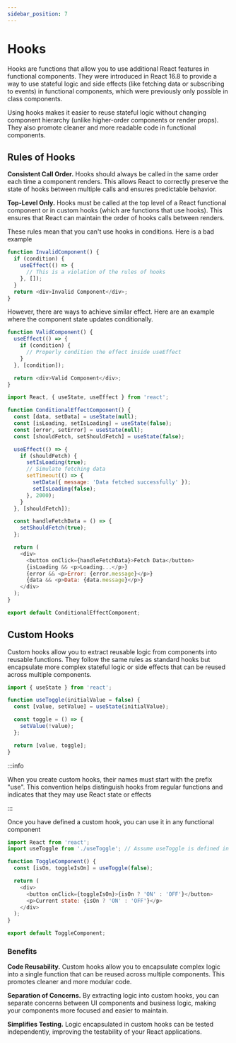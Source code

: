 ```yaml
---
sidebar_position: 7
---
```


# Hooks

Hooks are functions that allow you to use additional React features in
functional components. They were introduced in React 16.8 to provide a way to
use stateful logic and side effects (like fetching data or subscribing to
events) in functional components, which were previously only possible in class
components.

Using hooks makes it easier to reuse stateful logic without changing component
hierarchy (unlike higher-order components or render props). They also promote
cleaner and more readable code in functional components.

## Rules of Hooks

**Consistent Call Order.** Hooks should always be called in the same order each
time a component renders. This allows React to correctly preserve the state of
hooks between multiple calls and ensures predictable behavior.

**Top-Level Only.** Hooks must be called at the top level of a React functional
component or in custom hooks (which are functions that use hooks). This ensures
that React can maintain the order of hooks calls between renders.

These rules mean that you can't use hooks in conditions. Here is a bad example

```javascript
function InvalidComponent() {
  if (condition) {
    useEffect(() => {
      // This is a violation of the rules of hooks
    }, []);
  }
  return <div>Invalid Component</div>;
}
```

However, there are ways to achieve similar effect. Here are an example where the
component state updates conditionally.

```javascript
function ValidComponent() {
  useEffect(() => {
    if (condition) {
      // Properly condition the effect inside useEffect
    }
  }, [condition]);

  return <div>Valid Component</div>;
}
```

```javascript
import React, { useState, useEffect } from 'react';

function ConditionalEffectComponent() {
  const [data, setData] = useState(null);
  const [isLoading, setIsLoading] = useState(false);
  const [error, setError] = useState(null);
  const [shouldFetch, setShouldFetch] = useState(false);

  useEffect(() => {
    if (shouldFetch) {
      setIsLoading(true);
      // Simulate fetching data
      setTimeout(() => {
        setData({ message: 'Data fetched successfully' });
        setIsLoading(false);
      }, 2000);
    }
  }, [shouldFetch]);

  const handleFetchData = () => {
    setShouldFetch(true);
  };

  return (
    <div>
      <button onClick={handleFetchData}>Fetch Data</button>
      {isLoading && <p>Loading...</p>}
      {error && <p>Error: {error.message}</p>}
      {data && <p>Data: {data.message}</p>}
    </div>
  );
}

export default ConditionalEffectComponent;
```

## Custom Hooks

Custom hooks allow you to extract reusable logic from components into reusable
functions. They follow the same rules as standard hooks but encapsulate more
complex stateful logic or side effects that can be reused across multiple
components.

```javascript title="useToggle.js"
import { useState } from 'react';

function useToggle(initialValue = false) {
  const [value, setValue] = useState(initialValue);

  const toggle = () => {
    setValue(!value);
  };

  return [value, toggle];
}
```

:::info

When you create custom hooks, their names must start with the prefix "use". This
convention helps distinguish hooks from regular functions and indicates that
they may use React state or effects

:::

Once you have defined a custom hook, you can use it in any functional component

```javascript title="ToggleComponent.jsx"
import React from 'react';
import useToggle from './useToggle'; // Assume useToggle is defined in a separate file

function ToggleComponent() {
  const [isOn, toggleIsOn] = useToggle(false);

  return (
    <div>
      <button onClick={toggleIsOn}>{isOn ? 'ON' : 'OFF'}</button>
      <p>Current state: {isOn ? 'ON' : 'OFF'}</p>
    </div>
  );
}

export default ToggleComponent;
```

### Benefits

**Code Reusability.** Custom hooks allow you to encapsulate complex logic into a
single function that can be reused across multiple components. This promotes
cleaner and more modular code.

**Separation of Concerns.** By extracting logic into custom hooks, you can
separate concerns between UI components and business logic, making your
components more focused and easier to maintain.

**Simplifies Testing.** Logic encapsulated in custom hooks can be tested
independently, improving the testability of your React applications.
